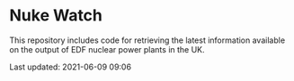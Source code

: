 # Nuke Watch

This repository includes code for retrieving the latest information available on the output of EDF nuclear power plants in the UK.

Last updated: 2021-06-09 09:06